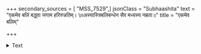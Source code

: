 +++
secondary_sources = [ "MSS_7529",]
jsonClass = "Subhaashita"
text = "एकमेव बलिं बद्ध्वा जगाम हरिरुन्नतिम्।  \nअस्यास्त्रिबलिबन्धेन सैव मध्यस्य नम्रता॥"
title = "एकमेव बलिम्"

+++

<details><summary>Text</summary>

एकमेव बलिं बद्ध्वा जगाम हरिरुन्नतिम्।  
अस्यास्त्रिबलिबन्धेन सैव मध्यस्य नम्रता॥
</details>
